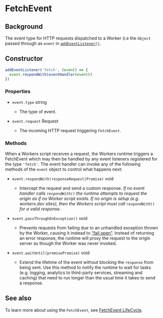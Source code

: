 # FetchEvent

## Background

The event type for HTTP requests dispatched to a Worker (i.e the `Object` passed through as `event` in [`addEventListener()`](/reference/apis/addEventListener).

## Constructor

```js
addEventListener('fetch', (event) => {
  event.respondWith(eventHandler(event))
})
```

### Properties

<Definitions>

- `event.type` <Type>string</Type>
    - The type of event.

- `event.request` <TypeLink href="/reference/request">Request</TypeLink>
    - The incoming HTTP request triggering `FetchEvent`.

</Definitions>

### Methods

When a Workers script receives a request, the Workers runtime triggers a FetchEvent which may then be handled by any event listeners registered for the type `'fetch'`. The event handler can invoke any of the following methods of the `event` object to control what happens next:

<Definitions>

-  <Code>event.respondWith(response<TypeLink href="/reference/request">Request</TypeLink>|<ParamType>Promise</ParamType>)</Code> <Type>void</Type>

    - Intercept the request and send a custom response. _If no event handler calls `respondWith()` the runtime attempts to request the origin as if no Worker script exists. If no origin is setup (e.g. workers.dev sites), then the Workers script must call `respondWith()` for a valid response._

- <Code>event.passThroughOnException()</Code> <Type>void</Type>

    - Prevents requests from failing due to an unhandled exception thrown by the Worker, causing it instead to [“fail open”](https://community.microfocus.com/t5/Security-Blog/Security-Fundamentals-Part-1-Fail-Open-vs-Fail-Closed/ba-p/283747). Instead of returning an error response, the runtime will proxy the request to the origin server as though the Worker was never invoked.

- <Code>event.waitUntil(promise<ParamType>Promise</ParamType>)</Code> <Type>void</Type>

    - Extend the lifetime of the event without blocking the `response` from being sent. Use this method to notify the runtime to wait for tasks (e.g. logging, analytics to third-party services, streaming and caching) that need to run longer than the usual time it takes to send a response.

</Definitions>



## See also

To learn more about using the `FetchEvent`, see [FetchEvent LifeCycle](learning/fetch-event-lifecycle).